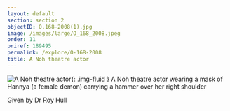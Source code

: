 ```yaml
---
layout: default
section: section 2
objectID: O.168-2008(1).jpg
image: /images/large/O_168_2008.jpeg
order: 11
priref: 189495
permalink: /explore/O-168-2008
title: A Noh theatre actor 
---
```

![A Noh theatre actor ]({{site.baseurl}}/images/large/O_168_2008.jpeg){: .img-fluid }
A Noh theatre actor wearing a mask of Hannya (a female demon) carrying a hammer over her right shoulder

Given by Dr Roy Hull

